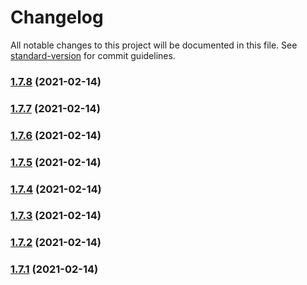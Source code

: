 # Changelog

All notable changes to this project will be documented in this file. See [standard-version](https://github.com/conventional-changelog/standard-version) for commit guidelines.

### [1.7.8](https://github.com/yegobox/flipper-plugins/compare/v1.9.6...v1.7.8) (2021-02-14)

### [1.7.7](https://github.com/yegobox/flipper-plugins/compare/v1.7.6...v1.7.7) (2021-02-14)

### [1.7.6](https://github.com/yegobox/flipper-plugins/compare/v1.7.5...v1.7.6) (2021-02-14)

### [1.7.5](https://github.com/yegobox/flipper-plugins/compare/v1.6.1...v1.7.5) (2021-02-14)

### [1.7.4](https://github.com/yegobox/flipper-plugins/compare/v1.7.3...v1.7.4) (2021-02-14)

### [1.7.3](https://github.com/yegobox/flipper-plugins/compare/v1.7.2...v1.7.3) (2021-02-14)

### [1.7.2](https://github.com/yegobox/flipper-plugins/compare/v1.7.1...v1.7.2) (2021-02-14)

### [1.7.1](https://github.com/yegobox/flipper-plugins/compare/v1.0.0...v1.7.1) (2021-02-14)
